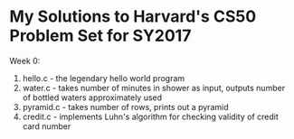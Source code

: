 # My Solutions to Harvard's CS50 Problem Set for SY2017

Week 0:
1. hello.c - the legendary hello world program
2. water.c - takes number of minutes in shower as input, outputs number of bottled waters approximately used
3. pyramid.c - takes number of rows, prints out a pyramid
4. credit.c - implements Luhn's algorithm for checking validity of credit card number



